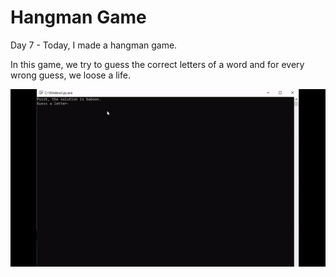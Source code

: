 # Hangman Game

Day 7 - Today, I made a hangman game.

In this game, we try to guess the correct letters of a word and for every wrong guess, we loose a life.

![](hangman.gif)
